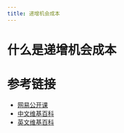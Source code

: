 ```yaml
---
title: 递增机会成本
---
```


# 什么是递增机会成本

# 参考链接
- [网易公开课](https://open.163.com/movie/2011/11/4/4/M8LHSGLJP_M8LI2RU44.html)
- [中文维基百科]()
- [英文维基百科]()
